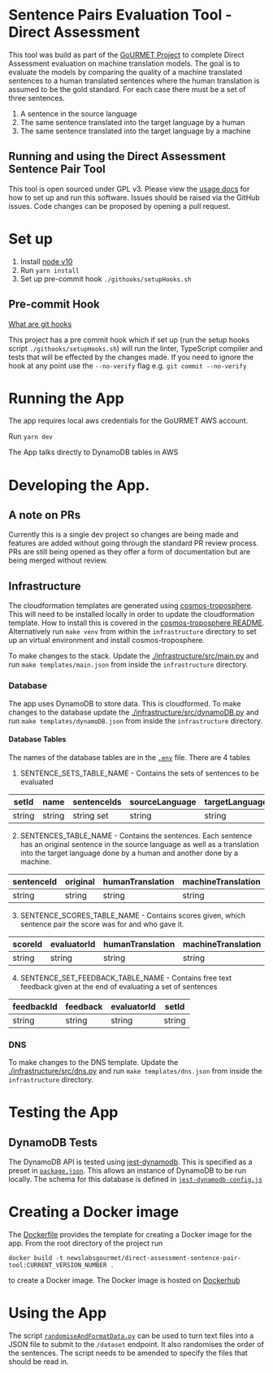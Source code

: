 # Sentence Pairs Evaluation Tool - Direct Assessment

This tool was build as part of the [GoURMET Project](https://gourmet-project.eu/) to complete Direct Assessment evaluation on machine translation models. The goal is to evaluate the models by comparing the quality of a machine translated sentences to a human translated sentences where the human translation is assumed to be the gold standard. For each case there must be a set of three sentences.

1. A sentence in the source language
2. The same sentence translated into the target language by a human
3. The same sentence translated into the target language by a machine

## Running and using the Direct Assessment Sentence Pair Tool

This tool is open sourced under GPL v3. Please view the [usage docs](./docs/usage.md) for how to set up and run this software. Issues should be raised via the GitHub issues. Code changes can be proposed by opening a pull request.


# Set up
1. Install [node v10](https://nodejs.org/en/)
2. Run `yarn install`
3. Set up pre-commit hook `./githooks/setupHooks.sh`

## Pre-commit Hook

[What are git hooks](https://githooks.com/)

This project has a pre commit hook which if set up (run the setup hooks script `./githooks/setupHooks.sh`) will run the linter, TypeScript compiler and tests that will be effected by the changes made. If you need to ignore the hook at any point use the `--no-verify` flag e.g. `git commit --no-verify`

# Running the App

The app requires local aws credentials for the GoURMET AWS account.

Run `yarn dev`

The App talks directly to DynamoDB tables in AWS

# Developing the App.

## A note on PRs

Currently this is a single dev project so changes are being made and features are added without going through the standard PR review process. PRs are still being opened as they offer a form of documentation but are being merged without review.

## Infrastructure

The cloudformation templates are generated using [cosmos-troposphere](https://github.com/bbc/cosmos-troposphere). This will need to be installed locally in order to update the cloudformation template. How to install this is covered in the [cosmos-troposphere README](https://github.com/bbc/cosmos-troposphere/blob/master/README.rst). Alternatively run `make venv` from within the `infrastructure` directory to set up an virtual environment and install cosmos-troposphere.

To make changes to the stack. Update the [./infrastructure/src/main.py](./infrastructure/src/main.py) and run `make templates/main.json` from inside the `infrastructure` directory.

### Database

The app uses DynamoDB to store data. This is cloudformed. To make changes to the database update the [./infrastructure/src/dynamoDB.py](./infrastructure/src/dynamoDB.py) and run `make templates/dynamoDB.json` from inside the `infrastructure` directory.

#### Database Tables

The names of the database tables are in the [`.env`](./.env) file. There are 4 tables

1. SENTENCE_SETS_TABLE_NAME - Contains the sets of sentences to be evaluated

| setId  | name   | sentenceIds | sourceLanguage | targetLanguage | evaluatorIds |possibleEvaluatorIds|
|--------|--------|-------------|----------------|----------------|--------------|--------------------|
| string | string | string set  | string         | string         | string set   |string set          |

2. SENTENCES_TABLE_NAME - Contains the sentences. Each sentence has an original sentence in the source language as well as a translation into the target language done by a human and another done by a machine.

| sentenceId | original | humanTranslation | machineTranslation | sourceLanguage | targetLanguage | sentencePairType |
|------------|----------|------------------|--------------------|----------------|----------------|------------------|
| string     | string   | string           | string             | string         | string         |string            |

3. SENTENCE_SCORES_TABLE_NAME - Contains scores given, which sentence pair the score was for and who gave it.

| scoreId | evaluatorId | humanTranslation | machineTranslation | original | q1Score | q2Score | sentencePairId | sentencePairType | targetLanguage | timestamp |
|---------|-------------|------------------|--------------------|----------|---------|---------|----------------|------------------|----------------|-----------|
| string  | string      | string           | string             | string   | string  | string  | string         | string           | string         | number    |

4. SENTENCE_SET_FEEDBACK_TABLE_NAME - Contains free text feedback given at the end of evaluating a set of sentences

| feedbackId | feedback | evaluatorId | setId  |
|------------|----------|-------------|--------|
| string     | string   | string      | string |

### DNS

To make changes to the DNS template. Update the [./infrastructure/src/dns.py](./infrastructure/src/dns.py) and run `make templates/dns.json` from inside the `infrastructure` directory.

# Testing the App

## DynamoDB Tests

The DynamoDB API is tested using [jest-dynamodb](https://github.com/shelfio/jest-dynamodb). This is specified as a preset in [`package.json`](./package.json). This allows an instance of DynamoDB to be run locally. The schema for this database is defined in [`jest-dynamodb-config.js`](./jest-dynamodb-config.js) 

# Creating a Docker image

The [Dockerfile](./Dockerfile) provides the template for creating a Docker image for the app. From the root directory of the project run

```
docker build -t newslabsgourmet/direct-assessment-sentence-pair-tool:CURRENT_VERSION_NUMBER .
```

to create a Docker image. The Docker image is hosted on [Dockerhub](https://hub.docker.com/r/newslabsgourmet/direct-assessment-sentence-pair-tool)

# Using the App

The script [`randomiseAndFormatData.py`](./scripts/randomiseAndFormatData.py) can be used to turn text files into a JSON file to submit to the `/dataset` endpoint. It also randomises the order of the sentences. The script needs to be amended to specify the files that should be read in.